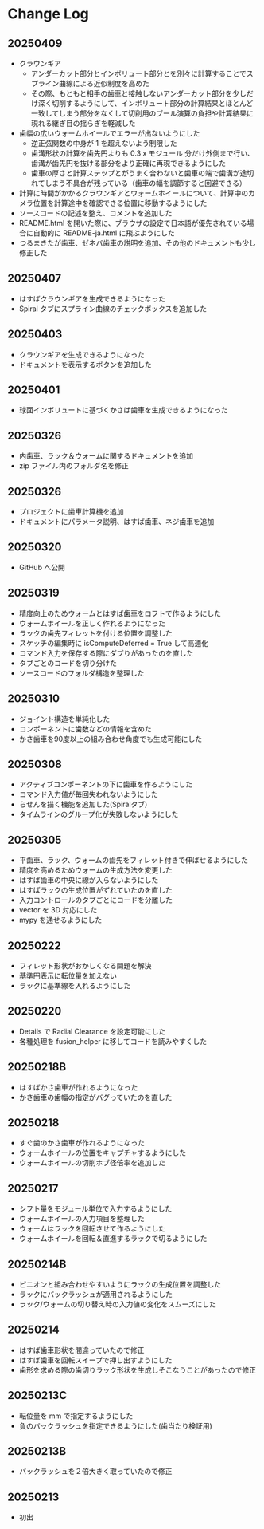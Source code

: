 # Change Log

## 20250409

- クラウンギア
  - アンダーカット部分とインボリュート部分とを別々に計算することでスプライン曲線による近似制度を高めた
  - その際、もともと相手の歯車と接触しないアンダーカット部分を少しだけ深く切削するようにして、インボリュート部分の計算結果とほとんど一致してしまう部分をなくして切削用のブール演算の負担や計算結果に現れる継ぎ目の揺らぎを軽減した
- 歯幅の広いウォームホイールでエラーが出ないようにした
  - 逆正弦関数の中身が 1 を超えないよう制限した
  - 歯溝形状の計算を歯先円よりも 0.3 x モジュール 分だけ外側まで行い、歯溝が歯先円を抜ける部分をより正確に再現できるようにした
  - 歯車の厚さと計算ステップとがうまく合わないと歯車の端で歯溝が途切れてしまう不具合が残っている（歯車の幅を調節すると回避できる）
- 計算に時間がかかるクラウンギアとウォームホイールについて、計算中のカメラ位置を計算途中を確認できる位置に移動するようにした
- ソースコードの記述を整え、コメントを追加した
- README.html を開いた際に、ブラウザの設定で日本語が優先されている場合に自動的に README-ja.html に飛ぶようにした
- つるまきたが歯車、ゼネバ歯車の説明を追加、その他のドキュメントも少し修正した

## 20250407
- はすばクラウンギアを生成できるようになった
- Spiral タブにスプライン曲線のチェックボックスを追加した

## 20250403
- クラウンギアを生成できるようになった
- ドキュメントを表示するボタンを追加した

## 20250401
- 球面インボリュートに基づくかさば歯車を生成できるようになった

## 20250326
- 内歯車、ラック＆ウォームに関するドキュメントを追加
- zip ファイル内のフォルダ名を修正

## 20250326
- プロジェクトに歯車計算機を追加
- ドキュメントにパラメータ説明、はすば歯車、ネジ歯車を追加

## 20250320
- GitHub へ公開

## 20250319
- 精度向上のためウォームとはすば歯車をロフトで作るようにした
- ウォームホイールを正しく作れるようになった
- ラックの歯先フィレットを付ける位置を調整した
- スケッチの編集時に isComputeDeferred = True して高速化
- コマンド入力を保存する際にダブりがあったのを直した
- タブごとのコードを切り分けた
- ソースコードのフォルダ構造を整理した

## 20250310
- ジョイント構造を単純化した
- コンポーネントに歯数などの情報を含めた
- かさ歯車を90度以上の組み合わせ角度でも生成可能にした

## 20250308
- アクティブコンポーネントの下に歯車を作るようにした
- コマンド入力値が毎回失われないようにした
- らせんを描く機能を追加した(Spiralタブ)
- タイムラインのグループ化が失敗しないようにした

## 20250305
- 平歯車、ラック、ウォームの歯先をフィレット付きで伸ばせるようにした
- 精度を高めるためウォームの生成方法を変更した
- はすば歯車の中央に線が入らないようにした
- はすばラックの生成位置がずれていたのを直した
- 入力コントロールのタブごとにコードを分離した
- vector を 3D 対応にした
- mypy を通せるようにした

## 20250222
- フィレット形状がおかしくなる問題を解決
- 基準円表示に転位量を加えない
- ラックに基準線を入れるようにした

## 20250220
- Details で Radial Clearance を設定可能にした
- 各種処理を fusion_helper に移してコードを読みやすくした

## 20250218B
- はすばかさ歯車が作れるようになった
- かさ歯車の歯幅の指定がバグっていたのを直した

## 20250218
- すぐ歯のかさ歯車が作れるようになった
- ウォームホイールの位置をキャプチャするようにした
- ウォームホイールの切削ホブ径倍率を追加した

## 20250217
- シフト量をモジュール単位で入力するようにした
- ウォームホイールの入力項目を整理した
- ウォームはラックを回転させて作るようにした
- ウォームホイールを回転＆直進するラックで切るようにした

## 20250214B
- ピニオンと組み合わせやすいようにラックの生成位置を調整した
- ラックにバックラッシュが適用されるようにした
- ラック/ウォームの切り替え時の入力値の変化をスムーズにした

## 20250214
- はすば歯車形状を間違っていたので修正
- はすば歯車を回転スイープで押し出すようにした
- 歯形を求める際の歯切りラック形状を生成しそこなうことがあったので修正

## 20250213C
- 転位量を mm で指定するようにした
- 負のバックラッシュを指定できるようにした(歯当たり検証用)

## 20250213B
- バックラッシュを２倍大きく取っていたので修正

## 20250213
- 初出
